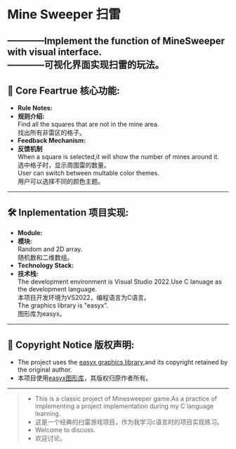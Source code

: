 # Mine Sweeper 扫雷  
————Implement the function of MineSweeper with visual interface.  
————可视化界面实现扫雷的玩法。  
---
## 🌟 Core Feartrue 核心功能:  
- **Rule Notes:**  
- **规则介绍:**  
  Find all the squares that are not in the mine area.  
  找出所有非雷区的格子。  
- **Feedback Mechanism:**  
- **反馈机制**  
  When a square is selected,it will show the number of mines around it.  
  选中格子时，显示周围雷的数量。    
  User can switch between multable color themes.  
  用户可以选择不同的颜色主题。  
---
## 🛠️ Inplementation 项目实现:  
- **Module:**  
- **模块:**  
  Random and 2D array.  
  随机数和二维数组。  
- **Technology Stack:**  
- **技术栈:**  
  The development environment is Visual Studio 2022.Use C lanuage as the development language.  
  本项目开发环境为VS2022，编程语言为C语言。  
  The graphics library is "easyx".  
  图形库为easyx。  
---
## 🤝 Copyright Notice 版权声明:  
- The project uses the [easyx graphics library](https://easyx.cn/),and its copyright retained by the original author.  
- 本项目使用[easyx图形库](https://easyx.cn/)，其版权归原作者所有。  
---
> - This is a classic project of Minesweeper game.As a practice of implementing a project implementation during my C language learning.  
> - 这是一个经典的扫雷游戏项目，作为我学习c语言时的项目实现练习。  
> - Welcome to discuss.  
> - 欢迎讨论。  
